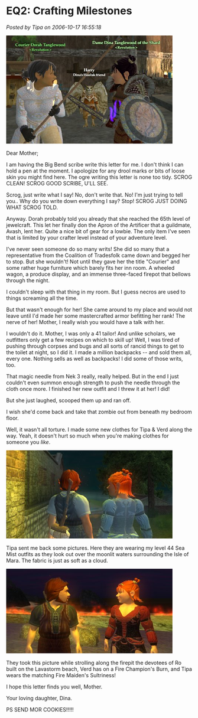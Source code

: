 # EQ2: Crafting Milestones

*Posted by Tipa on 2006-10-17 16:55:18*

![Haffer vs Haffer](../../../uploads/2006/10/haffervs.jpg)

Dear Mother;

I am having the Big Bend scribe write this letter for me. I don't think I can hold a pen at the moment. I apologize for any drool marks or bits of loose skin you might find here. The ogre writing this letter is none too tidy. SCROG CLEAN! SCROG GOOD SCRIBE, U'LL SEE.

Scrog, just write what I say! No, don't write that. No! I'm just trying to tell you.. Why do you write down everything I say? Stop! SCROG JUST DOING WHAT SCROG TOLD.

Anyway. Dorah probably told you already that she reached the 65th level of jewelcraft. This let her finally don the Apron of the Artificer that a guildmate, Avash, lent her. Quite a nice bit of gear for a lowbie. The only item I've seen that is limited by your crafter level instead of your adventure level.

I've never seen someone do so many writs! She did so many that a representative from the Coalition of Tradesfolk came down and begged her to stop. But she wouldn't! Not until they gave her the title "Courier" and some rather huge furniture which barely fits her inn room. A wheeled wagon, a produce display, and an immense three-faced firepot that bellows through the night.

I couldn't sleep with that thing in my room. But I guess necros are used to things screaming all the time.

But that wasn't enough for her! She came around to my place and would not leave until I'd made her some mastercrafted armor befitting her rank! The nerve of her! Mother, I really wish you would have a talk with her.

I wouldn't do it. Mother, I was only a 41 tailor! And unlike scholars, we outfitters only get a few recipes on which to skill up! Well, I was tired of pushing through corpses and bugs and all sorts of rancid things to get to the toilet at night, so I did it. I made a million backpacks -- and sold them all, every one. Nothing sells as well as backpacks! I did some of those writs, too.

That magic needle from Nek 3 really, really helped. But in the end I just couldn't even summon enough strength to push the needle through the cloth once more. I finished her new outfit and I threw it at her! I did!

But she just laughed, scooped them up and ran off.

I wish she'd come back and take that zombie out from beneath my bedroom floor.

Well, it wasn't all torture. I made some new clothes for Tipa & Verd along the way. Yeah, it doesn't hurt so much when you're making clothes for someone you *like*.

![Sea Mist](../../../uploads/2006/10/seamist.jpg)

Tipa sent me back some pictures. Here they are wearing my level 44 Sea Mist outfits as they look out over the moonlit waters surrounding the Isle of Mara. The fabric is just as soft as a cloud.

![Fire Champ](../../../uploads/2006/10/firechamp.jpg)

They took this picture while strolling along the firepit the devotees of Ro built on the Lavastorm beach, Verd has on a Fire Champion's Burn, and Tipa wears the matching Fire Maiden's Sultriness!

I hope this letter finds you well, Mother.

Your loving daughter, Dina.

PS SEND MOR COOKIES!!!!!
